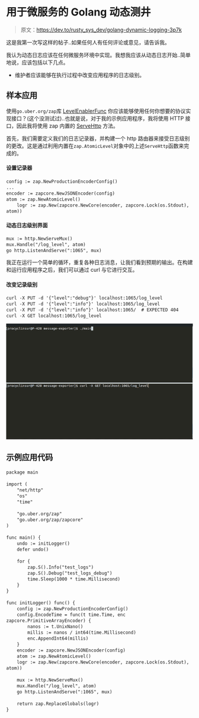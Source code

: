 # 用于微服务的 Golang 动态测井

> 原文：<https://dev.to/rusty_sys_dev/golang-dynamic-logging-3p7k>

这是我第一次写这样的帖子..如果任何人有任何评论或意见，请告诉我。

我认为动态日志应该在任何微服务环境中实现。我想我应该从动态日志开始..简单地说，应该包括以下几点。

*   维护者应该能够在执行过程中改变应用程序的日志级别。

## 样本应用

使用`go.uber.org/zap`库 [LevelEnablerFunc](https://godoc.org/go.uber.org/zap#LevelEnablerFunc) 你应该能够使用任何你想要的协议实现接口？(这个没测试过)..也就是说，对于我的示例应用程序，我将使用 HTTP 接口，因此我将使用 zap 内置的 [ServeHttp](https://godoc.org/go.uber.org/zap#AtomicLevel.ServeHTTP) 方法。

首先，我们需要定义我们的日志记录器，并构建一个 http 路由器来接受日志级别的更改。这是通过利用内置在`zap.AtomicLevel`对象中的上述`ServeHttp`函数来完成的。

#### 设置记录器

```
config := zap.NewProductionEncoderConfig()
...
encoder := zapcore.NewJSONEncoder(config)
atom := zap.NewAtomicLevel()
    logr := zap.New(zapcore.NewCore(encoder, zapcore.Lock(os.Stdout), atom)) 
```

#### 动态日志级别界面

```
mux := http.NewServeMux()
mux.Handle("/log_level", atom)
go http.ListenAndServe(":1065", mux) 
```

我正在运行一个简单的循环，重复各种日志消息，让我们看到预期的输出。在构建和运行应用程序之后，我们可以通过 curl 与它进行交互。

#### 改变记录级别

```
curl -X PUT -d '{"level":"debug"}' localhost:1065/log_level
curl -X PUT -d '{"level":"info"}' localhost:1065/log_level
curl -X PUT -d '{"level":"info"}' localhost:1065/  # EXPECTED 404
curl -X GET localhost:1065/log_level 
```

[![APP_GIF](img/f37b76a8156f29aa9692d861c08b9079.png)](https://res.cloudinary.com/practicaldev/image/fetch/s--k_478ucd--/c_limit%2Cf_auto%2Cfl_progressive%2Cq_66%2Cw_880/https://imgur.com/mSc5ET9.gif)

## 示例应用代码

```
package main

import (
    "net/http"
    "os"
    "time"

    "go.uber.org/zap"
    "go.uber.org/zap/zapcore"
)

func main() {
    undo := initLogger()
    defer undo()

    for {
        zap.S().Info("test_logs")
        zap.S().Debug("test_logs_debug")
        time.Sleep(1000 * time.Millisecond)
    }
}

func initLogger() func() {
    config := zap.NewProductionEncoderConfig()
    config.EncodeTime = func(t time.Time, enc zapcore.PrimitiveArrayEncoder) {
        nanos := t.UnixNano()
        millis := nanos / int64(time.Millisecond)
        enc.AppendInt64(millis)
    }
    encoder := zapcore.NewJSONEncoder(config)
    atom := zap.NewAtomicLevel()
    logr := zap.New(zapcore.NewCore(encoder, zapcore.Lock(os.Stdout), atom))

    mux := http.NewServeMux()
    mux.Handle("/log_level", atom)
    go http.ListenAndServe(":1065", mux)

    return zap.ReplaceGlobals(logr)
} 
```